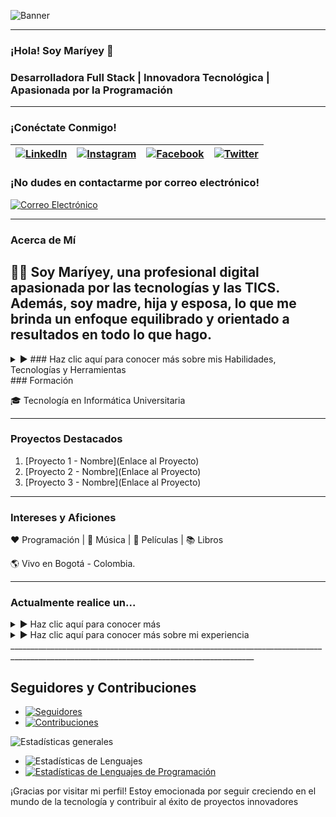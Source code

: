 <!-- Banner para GitHub - Maríyey, Desarrolladora Full Stack -->

![Banner](https://github.com/Mariayey12/Mariayey12/assets/92681721/fc807aca-7cae-4990-aea0-adb30232dfa8)

---

### ¡Hola!  Soy Maríyey 👋

### Desarrolladora Full Stack | Innovadora Tecnológica | Apasionada por la Programación
_________________________________________________________________________________________________________________________________________________________________________________________

### ¡Conéctate Conmigo!

| [![LinkedIn](https://img.shields.io/badge/LinkedIn-Profile-blue?style=for-the-badge&logo=linkedin)](https://www.linkedin.com/in/mariayennifermartinezcordero709654268) | [![Instagram](https://img.shields.io/badge/Instagram-Follow%20Me-orange?style=for-the-badge&logo=instagram)](https://www.instagram.com/tu_usuario_de_instagram) | [![Facebook](https://img.shields.io/badge/Facebook-Add%20Me-blue?style=for-the-badge&logo=facebook)](https://www.facebook.com/tu_usuario_de_facebook) | [![Twitter](https://img.shields.io/badge/Twitter-Follow-blue?style=for-the-badge&logo=twitter)](https://twitter.com/tu_usuario_de_twitter) |
|-------------------------------------------------------------------------------------------------------------------------------------------------------------|----------------------------------------------------------------------------------------------------------------------------------------------------------|---------------------------------------------------------------------------------------------------------------------------------------------------------|------------------------------------------------------------------------------------------------------------------------------------------------------|

### ¡No dudes en contactarme por correo electrónico! 

[![Correo Electrónico](https://img.shields.io/badge/Email-Contact%20Me-brightgreen?style=for-the-badge&logo=gmail)](mailto:tu@email.com)

_________________________________________________________________________________________________________________________________________________________________________________________

###  Acerca de Mí

👩‍💼 Soy **Maríyey**, una profesional digital apasionada por las tecnologías y las TICS. Además, soy madre, hija y esposa, lo que me brinda un enfoque equilibrado y orientado a resultados en todo lo que hago.
---

<details>
<summary>▶️ ### Haz clic aquí para conocer más sobre mis  Habilidades, Tecnologías y Herramientas </summary>
  
  # Desarrollador Frontend
  
### Lenguajes
  
Programación Orientada a Eventos, Orientada a Objetos y Funcional

| HTML5 | CSS3 | Bootstrap | Sass | JavaScript | React | Redux | Vue.js | PHP |
|-------|------|-----------|------|------------|------|-------|-------|-----|
| [![HTML5](https://img.shields.io/badge/HTML5-E34F26?style=for-the-badge)](https://www.w3.org/TR/html52/) | [![CSS3](https://img.shields.io/badge/CSS3-1572B6?style=for-the-badge&logo=css3&logoColor=white)](https://www.w3schools.com/css/) | [![Bootstrap](https://img.shields.io/badge/Bootstrap-5C2D91?style=for-the-badge&logo=bootstrap&logoColor=white)](https://getbootstrap.com) | [![Sass](https://img.shields.io/badge/Sass-CC6699?style=for-the-badge&logo=sass&logoColor=white)](https://sass-lang.com) | [![JavaScript](https://img.shields.io/badge/JavaScript-F7DF1E?style=for-the-badge&logo=javascript&logoColor=black)](https://developer.mozilla.org/en-US/docs/Web/JavaScript) | [![React](https://img.shields.io/badge/React-61DAFB?style=for-the-badge&logo=react&logoColor=black)](https://reactjs.org/) | [![Redux](https://img.shields.io/badge/Redux-764ABC?style=for-the-badge)](https://redux.js.org/) | [![Vue.js](https://img.shields.io/badge/Vue.js-4FC08D?style=for-the-badge&logo=vue.js&logoColor=white)](https://vuejs.org/) | [![PHP](https://img.shields.io/badge/PHP-777BB4?style=for-the-badge&logo=php&logoColor=white)](https://www.php.net)|

### Lenguajes Transpiladores de JavaScript
| Webpack | Babel |
|---------|-------|
| [![Webpack](https://img.shields.io/badge/Webpack-8DD6F9?style=for-the-badge&logo=webpack&logoColor=black)](https://webpack.js.org) | [![Babel](https://img.shields.io/badge/Babel-F9DC3E?style=for-the-badge&logo=babel&logoColor=black)](https://babeljs.io/)

# Desarrollador Backend

### Lenguajes
| C | Java | Node.js |
|---|------|---------|
| [![C](https://img.shields.io/badge/C-00599C?style=for-the-badge&logo=&logoColor=white)](https://www.cprogramming.com/) | [![Java](https://img.shields.io/badge/Java-007396?style=for-the-badge&logo=java&logoColor=white)](https://www.java.com) | [![Node.js](https://img.shields.io/badge/Node.js-339933?style=for-the-badge&logo=node.js&logoColor=white)](https://nodejs.org)

### Frameworks
| Spring |
|--------|
| [![Spring](https://img.shields.io/badge/Spring-6DB33F?style=for-the-badge&logo=spring&logoColor=white)](https://spring.io/)


### Tecnologías y Conceptos

| REST API | Microservicios | Spring Security | JWT |
|----------|----------------|------------------|-----|
| [![REST API](https://img.shields.io/badge/REST%20API-555555?style=for-the-badge&logo=api&logoColor=white)](#) | [![Microservicios](https://img.shields.io/badge/Microservicios-00BFFF?style=for-the-badge&logo=microservices&logoColor=white)](#) | [![Spring Security](https://img.shields.io/badge/Spring%20Security-43A047?style=for-the-badge&logo=spring&logoColor=white)](#) | [![JWT](https://img.shields.io/badge/JWT-000000?style=for-the-badge&logo=jwt&logoColor=white)](#) |


### Bases de Datos
| MongoDB | MySQL |
|---------|-------|
| [![MongoDB](https://img.shields.io/badge/MongoDB-47A248?style=for-the-badge&logo=mongodb&logoColor=white)](https://www.mongodb.com/) | [![MySQL](https://img.shields.io/badge/MySQL-4479A1?style=for-the-badge&logo=mysql&logoColor=white)](https://www.mysql.com/)

### Backend as a Service (BaaS)
| Firebase | Heroku |
|----------|--------|
| [![Firebase](https://img.shields.io/badge/Firebase-FFCA28?style=for-the-badge&logo=firebase&logoColor=black)](https://firebase.google.com/) | [![Heroku](https://img.shields.io/badge/Heroku-430098?style=for-the-badge&logo=heroku&logoColor=white)](https://heroku.com)

### Testing
| Postman | Jest | JUnit |
|---------|------|-------|
| [![Postman](https://img.shields.io/badge/Postman-FF6C37?style=for-the-badge&logo=postman&logoColor=white)](https://postman.com) | [![Jest](https://www.vectorlogo.zone/logos/jestjsio/jestjsio-icon.svg)](https://jestjs.io) | [![JUnit](https://img.shields.io/badge/JUnit-25A162?style=for-the-badge&logo=junit&logoColor=white)](https://junit.org/junit5/)

# Herramientas y Métodos

### Software
| Figma | Git | Illustrator | Linux | Vercel |
|-------|-----|-------------|-------|--------|
| [![Figma](https://img.shields.io/badge/Figma-F24E1E?style=for-the-badge&logo=figma&logoColor=white)](https://www.figma.com/) | [![Git](https://img.shields.io/badge/Git-F05032?style=for-the-badge&logo=git&logoColor=white)](https://git-scm.com/) | [![Illustrator](https://img.shields.io/badge/Illustrator-FF9A00?style=for-the-badge&logo=adobe-illustrator&logoColor=black)](https://www.adobe.com/in/products/illustrator.html) | [![Linux](https://img.shields.io/badge/Linux-FCC624?style=for-the-badge&logo=linux&logoColor=black)](https://www.linux.org/) | [![Vercel](https://img.shields.io/badge/Vercel-000000?style=for-the-badge&logo=vercel&logoColor=white)](https://vercel.com/)

### Métodos
- Metodologías Ágiles
- Design Thinking
- Diagrama UML
- Patrón Arquitectónico MVC

---
</details>
### Formación

🎓 Tecnología en Informática Universitaria

---
### Proyectos Destacados

1. [Proyecto 1 - Nombre](Enlace al Proyecto)
2. [Proyecto 2 - Nombre](Enlace al Proyecto)
3. [Proyecto 3 - Nombre](Enlace al Proyecto)

---

### Intereses y Aficiones

❤️ Programación | 🖤 Música | 💙 Películas | 📚 Libros

🌎 Vivo en Bogotá - Colombia.

---

### Actualmente realice un...
<details>
<summary>▶️ Haz clic aquí para conocer más  </summary>
🌱 **Bootcamp en Academia Makaia como : Desarrollador Backend**
   - Java, MySQL
   - Programación POO y Funcional
   - Arquitectura de diseño MVC y patrones de diseño
   - Estructuras de Datos, Java Stream API
   - Comunicación de Microservicios
   - Spring Boot, Spring Data
   - Spring Security: Autenticación, Autorización, JWT

💬 **Pregúntame Acerca de:**
   - [Aquí puedes mencionar áreas de especialización o temas en los que te sientes cómodo respondiendo preguntas]

👨‍💻 **Todos Mis Proyectos:**
   - [Proporciona un enlace a tu perfil de GitHub o una sección específica de proyectos]

📝 **Escribo Regularmente Artículos Sobre:**
   - [Si escribes regularmente, menciona los temas sobre los que escribes]

📄 **Conoce Mis Experiencias:**
   - [Enlace a tu currículum o un resumen de tu experiencia]
   - Puedes hacer clic en las flechas para expandir/cerrar la información.
</details>

<details>
<summary>▶️ Haz clic aquí para conocer más sobre mi experiencia</summary>

[Detalles de Experiencia]
</details>
___________________________________________________________________________________________________________________________________________

## Seguidores y Contribuciones
- [![Seguidores](https://img.shields.io/github/followers/Mariayey12?label=Seguidores&style=social)](https://github.com/Mariayey12)
- [![Contribuciones](https://img.shields.io/github/commit-activity/m/Mariayey12/Mariayey12?label=Contribuciones)](https://github.com/Mariayey12/Mariayey12)

![Estadísticas generales](https://github-readme-stats.vercel.app/api?username=Mariayey12&show_icons=true&theme=radical)


- ![Estadísticas de Lenguajes](https://github-readme-stats.vercel.app/api/top-langs/?username=Mariayey12&layout=compact&hide=html)
- [![Estadísticas de Lenguajes de Programación](https://tokei.rs/b1/github/Mariayey12/Mariayey12)](https://tokei.rs/b1/github/Mariayey12/Mariayey12)

¡Gracias por visitar mi perfil! Estoy emocionada por seguir creciendo en el mundo de la tecnología y contribuir al éxito de proyectos innovadores
 





